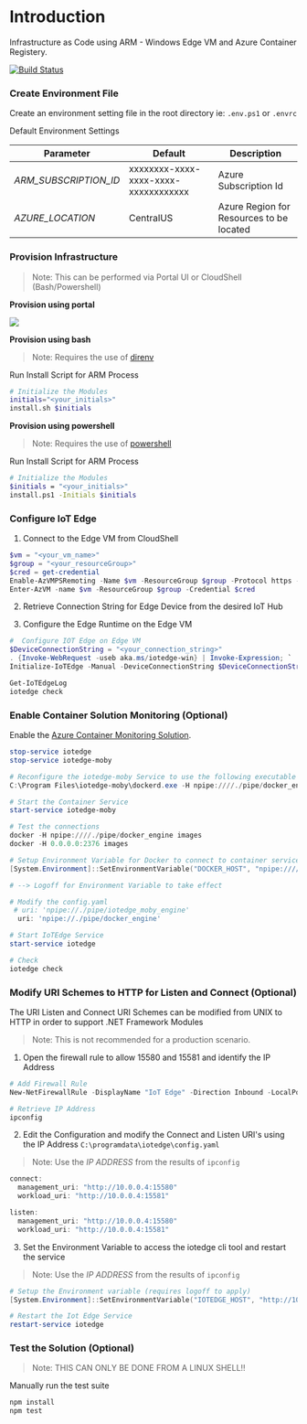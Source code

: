 # Introduction
Infrastructure as Code using ARM - Windows Edge VM and Azure Container Registery.

[![Build Status](https://dascholl.visualstudio.com/IoT/_apis/build/status/danielscholl.iac-winedge-quickstart?branchName=master)](https://dascholl.visualstudio.com/IoT/_build/latest?definitionId=29&branchName=master)


### Create Environment File

Create an environment setting file in the root directory ie: `.env.ps1` or `.envrc`

Default Environment Settings

| Parameter             | Default                              | Description                              |
| --------------------  | ------------------------------------ | ---------------------------------------- |
| _ARM_SUBSCRIPTION_ID_ | xxxxxxxx-xxxx-xxxx-xxxx-xxxxxxxxxxxx | Azure Subscription Id                    |
| _AZURE_LOCATION_      | CentralUS                            | Azure Region for Resources to be located |



### Provision Infrastructure 

>Note:  This can be performed via Portal UI or CloudShell (Bash/Powershell)

__Provision using portal__

<a href="https://portal.azure.com/#create/Microsoft.Template/uri/https%3A%2F%2Fraw.githubusercontent.com%2Fdanielscholl%2Fiac-winedge-quickstart%2Fmaster%2Fazuredeploy.json" target="_blank">
    <img src="http://azuredeploy.net/deploybutton.png"/>
</a>


__Provision using bash__

>Note:  Requires the use of [direnv](https://direnv.net/)

Run Install Script for ARM Process

```bash
# Initialize the Modules
initials="<your_initials>"
install.sh $initials
```


__Provision using powershell__


>Note:  Requires the use of [powershell](https://docs.microsoft.com/en-us/powershell/scripting/overview?view=powershell-6)

Run Install Script for ARM Process

```bash
# Initialize the Modules
$initials = "<your_initials>"
install.ps1 -Initials $initials
```

### Configure IoT Edge

1. Connect to the Edge VM from CloudShell

```powershell
$vm = "<your_vm_name>"
$group = "<your_resourceGroup>"
$cred = get-credential
Enable-AzVMPSRemoting -Name $vm -ResourceGroup $group -Protocol https -OsType Windows
Enter-AzVM -name $vm -ResourceGroup $group -Credential $cred
```

2. Retrieve Connection String for Edge Device from the desired IoT Hub


3. Configure the Edge Runtime on the Edge VM

```powershell
#  Configure IOT Edge on Edge VM
$DeviceConnectionString = "<your_connection_string>"
. {Invoke-WebRequest -useb aka.ms/iotedge-win} | Invoke-Expression; `
Initialize-IoTEdge -Manual -DeviceConnectionString $DeviceConnectionString -ContainerOs Windows

Get-IoTEdgeLog
iotedge check
```



### Enable Container Solution Monitoring (Optional)

Enable the [Azure Container Monitoring Solution](https://docs.microsoft.com/en-us/azure/azure-monitor/insights/containers).

```powershell
stop-service iotedge
stop-service iotedge-moby

# Reconfigure the iotedge-moby Service to use the following executable path
C:\Program Files\iotedge-moby\dockerd.exe -H npipe:////./pipe/docker_engine -H 0.0.0.0:2376 --exec-opt isolation=process --run-service --data-root C:\ProgramData\iotedge-moby --exec-root C:\ProgramData\iotedge-moby\\exec-root

# Start the Container Service
start-service iotedge-moby

# Test the connections
docker -H npipe:////./pipe/docker_engine images
docker -H 0.0.0.0:2376 images

# Setup Environment Variable for Docker to connect to container service.
[System.Environment]::SetEnvironmentVariable("DOCKER_HOST", "npipe:////./pipe/docker_engine", [System.EnvironmentVariableTarget]::Machine)

# --> Logoff for Environment Variable to take effect 

# Modify the config.yaml
 # uri: 'npipe://./pipe/iotedge_moby_engine'
  uri: 'npipe://./pipe/docker_engine'

# Start IoTEdge Service
start-service iotedge

# Check
iotedge check
```


### Modify URI Schemes to HTTP for Listen and Connect (Optional)

The URI Listen and Connect URI Schemes can be modified from UNIX to HTTP in order to support .NET Framework Modules

> Note: This is not recommended for a production scenario.

1. Open the firewall rule to allow 15580 and 15581 and identify the IP Address

```powershell
# Add Firewall Rule
New-NetFirewallRule -DisplayName "IoT Edge" -Direction Inbound -LocalPort 15580, 15581 -Protocol TCP -Action Allow

# Retrieve IP Address
ipconfig
```

2. Edit the Configuration and modify the Connect and Listen URI's using the IP Address `C:\programdata\iotedge\config.yaml`

>Note: Use the _IP ADDRESS_ from the results of `ipconfig`

```powershell
connect:
  management_uri: "http://10.0.0.4:15580"
  workload_uri: "http://10.0.0.4:15581"

listen:
  management_uri: "http://10.0.0.4:15580"
  workload_uri: "http://10.0.0.4:15581"
```

3.	Set the Environment Variable to access the iotedge cli tool and restart the service

> Note: Use the _IP ADDRESS_ from the results of `ipconfig`

```powershell
# Setup the Environment variable (requires logoff to apply)
[System.Environment]::SetEnvironmentVariable("IOTEDGE_HOST", "http://10.0.0.4:15580", [System.EnvironmentVariableTarget]::Machine)

# Restart the Iot Edge Service
restart-service iotedge
```

### Test the Solution (Optional)

>Note:  THIS CAN ONLY BE DONE FROM A LINUX SHELL!!

Manually run the test suite

```bash
npm install
npm test
```
